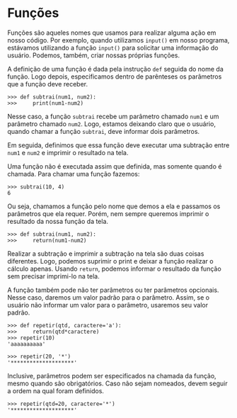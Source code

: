 # Funções
Funções são aqueles nomes que usamos para realizar alguma ação em nosso código. Por exemplo, quando utilizamos `input()` em nosso programa, estávamos utilizando a função `input()` para solicitar uma informação do usuário. Podemos, também, criar nossas próprias funções.

A definição de uma função é dada pela instrução `def` seguida do nome da função. Logo depois, especificamos dentro de parênteses os parâmetros que a função deve receber.
```
>>> def subtrai(num1, num2):
>>>     print(num1-num2)
```
Nesse caso, a função `subtrai` recebe um parâmetro chamado `num1` e um parâmetro chamado `num2`. Logo, estamos deixando claro que o usuário, quando chamar a função `subtrai`, deve informar dois parâmetros.

Em seguida, definimos que essa função deve executar uma subtração entre `num1` e `num2` e imprimir o resultado na tela.

Uma função não é executada assim que definida, mas somente quando é chamada. Para chamar uma função fazemos:
```
>>> subtrai(10, 4)
6
```

Ou seja, chamamos a função pelo nome que demos a ela e passamos os parâmetros que ela requer. Porém, nem sempre queremos imprimir o resultado da nossa função da tela.
```
>>> def subtrai(num1, num2):
>>>     return(num1-num2)
```
Realizar a subtração e imprimir a subtração na tela são duas coisas diferentes. Logo, podemos suprimir o print e deixar a função realizar o cálculo apenas. Usando `return`, podemos informar o resultado da função sem precisar imprimi-lo na tela.

A função também pode não ter parâmetros ou ter parâmetros opcionais. Nesse caso, daremos um valor padrão para o parâmetro. Assim, se o usuário não informar um valor para o parâmetro, usaremos seu valor padrão.
```
>>> def repetir(qtd, caractere='a'):
>>>     return(qtd*caractere)
>>> repetir(10)
'aaaaaaaaaa'

>>> repetir(20, '*')
'********************'
```

Inclusive, parâmetros podem ser especificados na chamada da função, mesmo quando são obrigatórios. Caso não sejam nomeados, devem seguir a ordem na qual foram definidos.
```
>>> repetir(qtd=20, caractere='*')
'********************'
```


